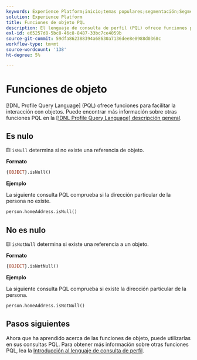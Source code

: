 ```yaml
---
keywords: Experience Platform;inicio;temas populares;segmentación;Segmentación;Servicio de segmentación;pql;PQL;Lenguaje de consulta de perfil;funciones de objeto;objeto;
solution: Experience Platform
title: Funciones de objeto PQL
description: El lenguaje de consulta de perfil (PQL) ofrece funciones para facilitar la interacción con objetos.
exl-id: e65257d8-5bc8-46c8-8487-33bc7ce4059b
source-git-commit: 59dfa862388394a68630a7136dee8e8988d0368c
workflow-type: tm+mt
source-wordcount: '138'
ht-degree: 5%

---
```


# Funciones de objeto

[!DNL Profile Query Language] (PQL) ofrece funciones para facilitar la interacción con objetos. Puede encontrar más información sobre otras funciones PQL en la [[!DNL Profile Query Language] descripción general](./overview.md).

## Es nulo

El `isNull` determina si no existe una referencia de objeto.

**Formato**

```sql
{OBJECT}.isNull()
```

**Ejemplo**

La siguiente consulta PQL comprueba si la dirección particular de la persona no existe.

```sql
person.homeAddress.isNull()
```

## No es nulo

El `isNotNull` determina si existe una referencia a un objeto.

**Formato**

```sql
{OBJECT}.isNotNull()
```

**Ejemplo**

La siguiente consulta PQL comprueba si existe la dirección particular de la persona.

```sql
person.homeAddress.isNotNull()
```

## Pasos siguientes

Ahora que ha aprendido acerca de las funciones de objeto, puede utilizarlas en sus consultas PQL. Para obtener más información sobre otras funciones PQL, lea la [Introducción al lenguaje de consulta de perfil](./overview.md).
